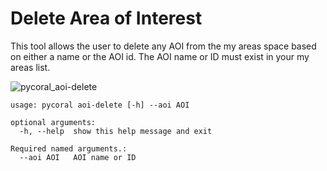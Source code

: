 # Delete Area of Interest

This tool allows the user to delete any AOI from the my areas space based on either a name or the AOI id. The AOI name or ID must exist in your my areas list.

![pycoral_aoi-delete](https://user-images.githubusercontent.com/6677629/118433379-780be480-b6a0-11eb-8420-33708e4bac6a.gif)

```
usage: pycoral aoi-delete [-h] --aoi AOI

optional arguments:
  -h, --help  show this help message and exit

Required named arguments.:
  --aoi AOI   AOI name or ID
```
